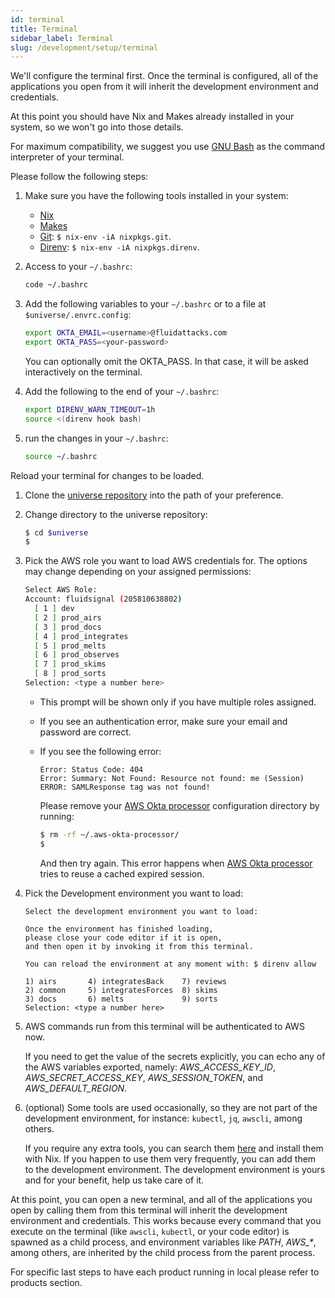 ```yaml
---
id: terminal
title: Terminal
sidebar_label: Terminal
slug: /development/setup/terminal
---
```


We'll configure the terminal first.
Once the terminal is configured,
all of the applications you open from it
will inherit the development environment
and credentials.

At this point you should have Nix and Makes
already installed in your system,
so we won't go into those details.

For maximum compatibility,
we suggest you use [GNU Bash](https://www.gnu.org/software/bash/)
as the command interpreter of your terminal.

Please follow the following steps:

1. Make sure you have the following tools installed in your system:

   - [Nix](/development/stack/nix)
   - [Makes](/development/stack/makes)
   - [Git](https://git-scm.com): `$ nix-env -iA nixpkgs.git`.
   - [Direnv](https://direnv.net): `$ nix-env -iA nixpkgs.direnv`.

1. Access to your `~/.bashrc`:

   ```bash
   code ~/.bashrc
   ```

1. Add the following variables to your `~/.bashrc`
   or to a file at `$universe/.envrc.config`:

   ```bash
   export OKTA_EMAIL=<username>@fluidattacks.com
   export OKTA_PASS=<your-password>
   ```

   You can optionally omit the OKTA_PASS. In that case,
   it will be asked interactively on the terminal.

1. Add the following to the end of your `~/.bashrc`:

   ```bash
   export DIRENV_WARN_TIMEOUT=1h
   source <(direnv hook bash)
   ```

1. run the changes in your `~/.bashrc`:

   ```bash
   source ~/.bashrc
   ```

Reload your terminal for changes to be loaded.

1. Clone the
   [universe repository](https://gitlab.com/fluidattacks/universe)
   into the path of your preference.

1. Change directory to the universe repository:

   ```bash
   $ cd $universe
   $
   ```

1. Pick the AWS role you want to load AWS credentials for.
   The options may change depending on your assigned permissions:

   ```bash
   Select AWS Role:
   Account: fluidsignal (205810638802)
     [ 1 ] dev
     [ 2 ] prod_airs
     [ 3 ] prod_docs
     [ 4 ] prod_integrates
     [ 5 ] prod_melts
     [ 6 ] prod_observes
     [ 7 ] prod_skims
     [ 8 ] prod_sorts
   Selection: <type a number here>
   ```

   - This prompt will be shown only if you have multiple roles assigned.
   - If you see an authentication error,
     make sure your email and password are correct.
   - If you see the following error:

     ```
     Error: Status Code: 404
     Error: Summary: Not Found: Resource not found: me (Session)
     ERROR: SAMLResponse tag was not found!
     ```

     Please remove your [AWS Okta processor](https://github.com/godaddy/aws-okta-processor)
     configuration directory by running:

     ```bash
     $ rm -rf ~/.aws-okta-processor/
     $
     ```

     And then try again.
     This error happens when
     [AWS Okta processor](https://github.com/godaddy/aws-okta-processor)
     tries to reuse a cached expired session.

1. Pick the Development environment you want to load:

   ```text
   Select the development environment you want to load:

   Once the environment has finished loading,
   please close your code editor if it is open,
   and then open it by invoking it from this terminal.

   You can reload the environment at any moment with: $ direnv allow

   1) airs       4) integratesBack    7) reviews
   2) common     5) integratesForces  8) skims
   3) docs       6) melts             9) sorts
   Selection: <type a number here>
   ```

1. AWS commands run from this terminal
   will be authenticated to AWS now.

   If you need to get the value of the secrets explicitly,
   you can echo any of the AWS variables exported,
   namely:
   _AWS_ACCESS_KEY_ID_,
   _AWS_SECRET_ACCESS_KEY_,
   _AWS_SESSION_TOKEN_, and
   _AWS_DEFAULT_REGION_.

1. (optional) Some tools are used occasionally,
   so they are not part of the development environment,
   for instance: `kubectl`, `jq`, `awscli`, among others.

   If you require any extra tools,
   you can search them [here](https://search.nixos.org/packages)
   and install them with Nix.
   If you happen to use them very frequently,
   you can add them to the development environment.
   The development environment is yours and for your benefit,
   help us take care of it.

At this point,
you can open a new terminal,
and all of the applications you open
by calling them from this terminal
will inherit the development environment
and credentials.
This works because every command
that you execute on the terminal
(like `awscli`, `kubectl`, or your code editor)
is spawned as a child process,
and environment variables like _PATH_, _AWS\_\*_, among others,
are inherited by the child process
from the parent process.

For specific last steps to have each product running in local
please refer to products section.

[aws]: https://aws.amazon.com/
